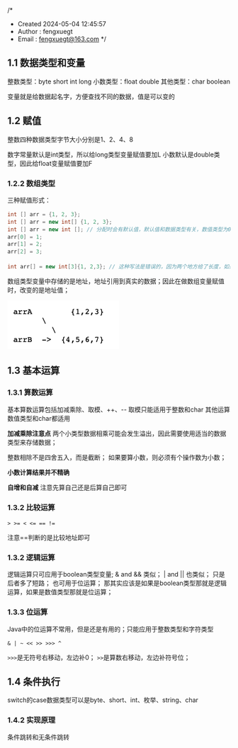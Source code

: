 /*
 * Created 2024-05-04 12:45:57
 * Author : fengxuegt
 * Email : fengxuegt@163.com
 */

## 1.1 数据类型和变量
整数类型：byte short int long
小数类型：float double
其他类型：char boolean

变量就是给数据起名字，方便查找不同的数据，值是可以变的

## 1.2 赋值
整数四种数据类型字节大小分别是1、2、4、8

数字常量默认是int类型，所以给long类型变量赋值要加L
小数默认是double类型，因此给float变量赋值要加F

### 1.2.2 数组类型
三种赋值形式：
```java
int [] arr = {1, 2, 3};
int [] arr = new int[] {1, 2, 3};
int [] arr = new int []; // 分配时会有默认值，默认值和数据类型有关，数值类型为0，boolean为false，char为空字符
arr[0] = 1;
arr[1] = 2;
arr[2] = 3;

int arr[] = new int[3]{1, 2,3}; // 这种写法是错误的，因为两个地方给了长度，如果不一致计算机不知道如何处理
```
数组类型变量中存储的是地址，地址引用到真实的数据；因此在做数组变量赋值时，改变的是地址值；

![alt text](image.png)

## 1.3 基本运算
### 1.3.1 算数运算
基本算数运算包括加减乘除、取模、++、--
取模只能适用于整数和char
其他运算数值类型和char都适用

**加减乘除注意点**
两个小类型数据相乘可能会发生溢出，因此需要使用适当的数据类型来存储数据；

整数相除不是四舍五入，而是截断；
如果要算小数，则必须有个操作数为小数；

**小数计算结果并不精确**

**自增和自减**
注意先算自己还是后算自己即可

### 1.3.2 比较运算
```shell
> >= < <= == !=
```
注意==判断的是比较地址即可

### 1.3.2 逻辑运算
逻辑运算只可应用于boolean类型变量;
& and && 类似；
| and || 也类似；
只是后者多了短路；
也可用于位运算；
那其实应该是如果是boolean类型那就是逻辑运算，如果是数值类型那就是位运算；

### 1.3.3 位运算
Java中的位运算不常用，但是还是有用的；只能应用于整数类型和字符类型

```
& | ~ << >> >>> ^
```
`>>>`是无符号右移动，左边补0；
`>>`是算数右移动，左边补符号位；

## 1.4 条件执行
switch的case数据类型可以是byte、short、int、枚举、string、char

### 1.4.2 实现原理
条件跳转和无条件跳转
```

```

































